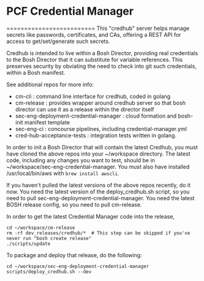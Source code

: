 # PCF Credential Manager
=========================
This "credhub" server helps manage secrets like passwords, certificates, and CAs,
offering a REST API for access to get/set/generate such secrets.
 
Credhub is intended to live within a Bosh Director, providing
 real credentials to the Bosh Director that it can substitute for 
 variable references.  This preserves security by obviating the need to check into git such credentials,
 within a Bosh manifest.

See additional repos for more info:

* cm-cli :     command line interface for credhub, coded in golang
* cm-release : provides wrapper around credhub server so that bosh director can use it as a release within the director itself
* sec-eng-deployment-credential-manager : cloud formation and bosh-init manifest template
* sec-eng-ci : concourse pipelines, including credential-manager.yml
* cred-hub-acceptance-tests : integration tests written in golang.

In order to init a Bosh Director that will contain the latest Credhub, you must have cloned the above repos into your ~/workspace directory.
The latest code, including any changes you want to test, should be in ~/workspace/sec-eng-credential-manager.
You must also have installed /usr/local/bin/aws with ```brew install awscli```.

If you haven't pulled the latest versions of the above repos recently, do it now. You need the latest version of the deploy_credhub.sh
script, so you need to pull sec-eng-deployment-credential-manager. You need the latest BOSH release config, so you need to pull cm-release.

In order to get the latest Credential Manager code into the release,

```
cd ~/workspace/cm-release
rm -rf dev_releases/credhub/*  # This step can be skipped if you've never run "bosh create release"
./scripts/update
```

To package and deploy that release, do the following:
```
cd ~/workspace/sec-eng-deployment-credential-manager
scripts/deploy_credhub.sh --dev
```

